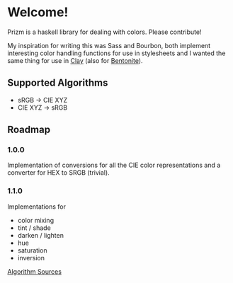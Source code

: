 Welcome!
=====

Prizm is a haskell library for dealing with colors. Please contribute!

My inspiration for writing this was Sass and Bourbon, both implement interesting color handling functions for
use in stylesheets and I wanted the same thing for use in [Clay](http://fvisser.nl/clay/) (also for
[Bentonite](https://github.com/ixmatus/bentonite)).

## Supported Algorithms

- sRGB -> CIE XYZ
- CIE XYZ -> sRGB

## Roadmap

### 1.0.0
Implementation of conversions for all the CIE color representations and a converter for HEX to SRGB (trivial).

### 1.1.0
Implementations for

- color mixing
- tint / shade
- darken / lighten
- hue
- saturation
- inversion

[Algorithm Sources](http://www.easyrgb.com/index.php?X=MATH&H=01)
